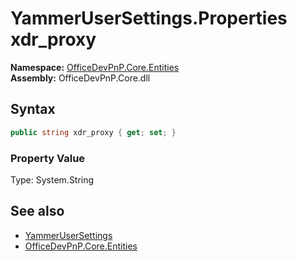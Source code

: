 # YammerUserSettings.Properties xdr_proxy
  

**Namespace:** [OfficeDevPnP.Core.Entities](OfficeDevPnP.Core.Entities.md)  
**Assembly:** OfficeDevPnP.Core.dll  
## Syntax
```C#
public string xdr_proxy { get; set; }
```

### Property Value
Type: System.String  

## See also
- [YammerUserSettings](OfficeDevPnP.Core.Entities.YammerUserSettings.md) 
- [OfficeDevPnP.Core.Entities](OfficeDevPnP.Core.Entities.md) 
